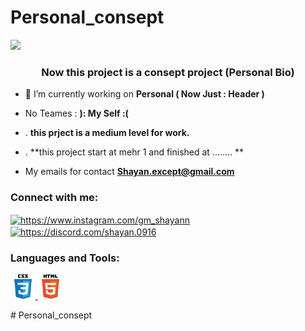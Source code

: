
# Personal_consept

<img src="[http://127.0.0.1:5500/Images/logo.png.webp](https://uploadkon.ir/uploads/1c1804_23ldsdsdogo.png)">

<h3 align="center">Now this project is a consept project (Personal Bio)</h3>

- 🔭 I’m currently working on **Personal ( Now Just : Header )**

- No Teames : **): My Self :(**

- . **this prject is a medium level for work.**

- . **this project start at mehr 1 and finished at ........ **

- My emails for contact **Shayan.except@gmail.com**
<div align="center">
<h3 align="left">Connect with me:</h3>
<p align="left">
<a href="https://instagram.com/https://www.instagram.com/gm_shayann" target="blank"><img align="center" src="https://raw.githubusercontent.com/rahuldkjain/github-profile-readme-generator/master/src/images/icons/Social/instagram.svg" alt="https://www.instagram.com/gm_shayann" height="30" width="40" /></a>
<a href="https://discord.gg/https://discord.com/shayan.0916" target="blank"><img align="center" src="https://raw.githubusercontent.com/rahuldkjain/github-profile-readme-generator/master/src/images/icons/Social/discord.svg" alt="https://discord.com/shayan.0916" height="30" width="40" /></a>
</p>

<h3 align="left">Languages and Tools:</h3>
<p align="left"> <a href="https://www.w3schools.com/css/" target="_blank" rel="noreferrer"> <img src="https://raw.githubusercontent.com/devicons/devicon/master/icons/css3/css3-original-wordmark.svg" alt="css3" width="40" height="40"/> </a> <a href="https://www.w3.org/html/" target="_blank" rel="noreferrer"> <img src="https://raw.githubusercontent.com/devicons/devicon/master/icons/html5/html5-original-wordmark.svg" alt="html5" width="40" height="40"/> </a> </p>
</div>
# Personal_consept
